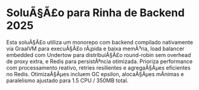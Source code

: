 ﻿# SoluÃ§Ã£o para Rinha de Backend 2025

Esta soluÃ§Ã£o utiliza um monorepo com backend compilado nativamente via GraalVM para execuÃ§Ã£o rÃ¡pida e baixa memÃ³ria, load balancer embedded com Undertow para distribuiÃ§Ã£o round-robin sem overhead de proxy extra, e Redis para persistÃªncia otimizada. Prioriza performance com processamento reativo, retries resilientes e agregaÃ§Ãµes eficientes no Redis. OtimizaÃ§Ãµes incluem GC epsilon, alocaÃ§Ãµes mÃ­nimas e paralelismo ajustado para 1.5 CPU / 350MB total.
